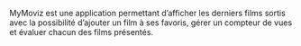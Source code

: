 MyMoviz est une application permettant d’afficher les derniers films sortis avec la possibilité d’ajouter un film à ses favoris, gérer un compteur de vues et évaluer chacun des films présentés.
